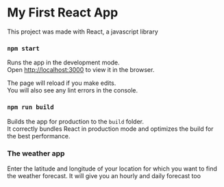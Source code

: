 # My First React App
This project was made with React, a javascript library

### `npm start`

Runs the app in the development mode.\
Open [http://localhost:3000](http://localhost:3000) to view it in the browser.

The page will reload if you make edits.\
You will also see any lint errors in the console.

### `npm run build`

Builds the app for production to the `build` folder.\
It correctly bundles React in production mode and optimizes the build for the best performance.

### The weather app
Enter the latitude and longitude of your location for which you want to find the weather forecast.
It will give you an hourly and daily forecast too